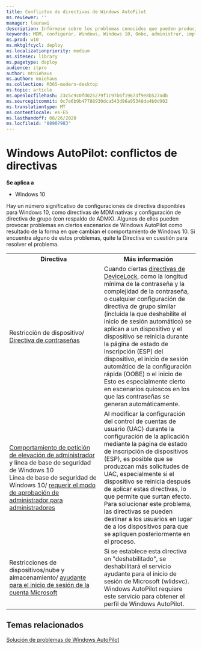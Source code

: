 ```yaml
---
title: Conflictos de directivas de Windows AutoPilot
ms.reviewer: ''
manager: laurawi
description: Infórmese sobre los problemas conocidos que pueden producirse durante la implementación de Windows AutoPilot.
keywords: MDM, configurar, Windows, Windows 10, Oobe, administrar, implementar, AutoPilot, ZTD, cero-Touch, Partner, msfb, Intune
ms.prod: w10
ms.mktglfcycl: deploy
ms.localizationpriority: medium
ms.sitesec: library
ms.pagetype: deploy
audience: itpro
author: mtniehaus
ms.author: mniehaus
ms.collection: M365-modern-desktop
ms.topic: article
ms.openlocfilehash: 23c5c9c0fd025279f1c97b6f19673f9e8b527adb
ms.sourcegitcommit: 0c7e6b9b47788930dca543d86a95348da4b0d902
ms.translationtype: MT
ms.contentlocale: es-ES
ms.lasthandoff: 08/26/2020
ms.locfileid: "88907983"
---
```

# <a name="windows-autopilot---policy-conflicts"></a>Windows AutoPilot: conflictos de directivas

**Se aplica a**

- Windows 10

Hay un número significativo de configuraciones de directiva disponibles para Windows 10, como directivas de MDM nativas y configuración de directiva de grupo (con respaldo de ADMX). Algunos de ellos pueden provocar problemas en ciertos escenarios de Windows AutoPilot como resultado de la forma en que cambian el comportamiento de Windows 10. Si encuentra alguno de estos problemas, quite la Directiva en cuestión para resolver el problema.

<table>
<th>Directiva<th>Más información

<tr><td width="50%">Restricción de dispositivo/ <a href="https://docs.microsoft.com/windows/client-management/mdm/devicelock-csp">Directiva de contraseñas</a></td>
<td>Cuando ciertas <a href="https://docs.microsoft.com/windows/client-management/mdm/policy-csp-devicelock">directivas de DeviceLock</a>, como la longitud mínima de la contraseña y la complejidad de la contraseña, o cualquier configuración de directiva de grupo similar (incluida la que deshabilite el inicio de sesión automático) se aplican a un dispositivo y el dispositivo se reinicia durante la página de estado de inscripción (ESP) del dispositivo, el inicio de sesión automático de la configuración rápida (OOBE) o el inicio de  Esto es especialmente cierto en escenarios quioscos en los que las contraseñas se generan automáticamente.</td>

<tr><td width="50%"><a href="/windows/client-management/mdm/policy-csp-localpoliciessecurityoptions">Comportamiento de petición de elevación de administrador</a> y línea de base de seguridad de Windows 10
<br>Línea de base de seguridad de Windows 10/ <a href="https://docs.microsoft.com/windows/client-management/mdm/policy-csp-localpoliciessecurityoptions">requerir el modo de aprobación de administrador para administradores</a></td>
<td>Al modificar la configuración del control de cuentas de usuario (UAC) durante la configuración de la aplicación mediante la página de estado de inscripción de dispositivos (ESP), es posible que se produzcan más solicitudes de UAC, especialmente si el dispositivo se reinicia después de aplicar estas directivas, lo que permite que surtan efecto.  Para solucionar este problema, las directivas se pueden destinar a los usuarios en lugar de a los dispositivos para que se apliquen posteriormente en el proceso.</td>

<tr><td width="50%">Restricciones de dispositivos/nube y almacenamiento/ <a href="https://docs.microsoft.com/mem/intune/configuration/device-restrictions-windows-10#cloud-and-storage">ayudante para el inicio de sesión de la cuenta Microsoft</a></td>
<td>Si se establece esta directiva en "deshabilitado", se deshabilitará el servicio ayudante para el inicio de sesión de Microsoft (wlidsvc).  Windows AutoPilot requiere este servicio para obtener el perfil de Windows AutoPilot.</td>

</table>

## <a name="related-topics"></a>Temas relacionados

[Solución de problemas de Windows AutoPilot](troubleshooting.md)